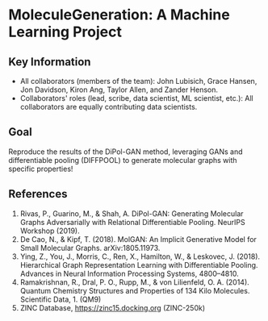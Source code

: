 # MoleculeGeneration: A Machine Learning Project

## Key Information

- All collaborators (members of the team): John Lubisich, Grace Hansen, Jon Davidson, Kiron Ang, Taylor Allen, and Zander Henson.
- Collaborators' roles (lead, scribe, data scientist, ML scientist, etc.): All collaborators are equally contributing data scientists.

## Goal

Reproduce the results of the DiPol-GAN method, leveraging GANs and differentiable pooling (DIFFPOOL) to generate molecular graphs with specific properties!

## References

1. Rivas, P., Guarino, M., & Shah, A. DiPol-GAN: Generating Molecular Graphs Adversarially with Relational Differentiable Pooling. NeurIPS Workshop (2019).
2. De Cao, N., & Kipf, T. (2018). MolGAN: An Implicit Generative Model for Small Molecular Graphs. arXiv:1805.11973.
3. Ying, Z., You, J., Morris, C., Ren, X., Hamilton, W., & Leskovec, J. (2018). Hierarchical Graph Representation Learning with Differentiable Pooling. Advances in Neural Information Processing Systems, 4800–4810.
4. Ramakrishnan, R., Dral, P. O., Rupp, M., & von Lilienfeld, O. A. (2014). Quantum Chemistry Structures and Properties of 134 Kilo Molecules. Scientific Data, 1. (QM9)
5. ZINC Database, https://zinc15.docking.org (ZINC-250k)